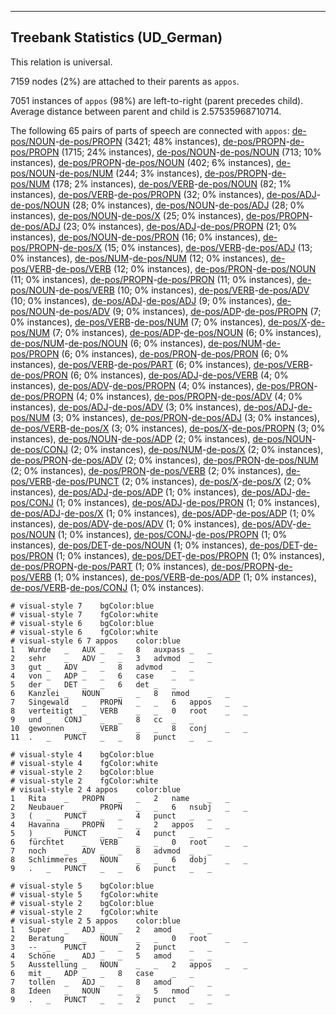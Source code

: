 

--------------------------------------------------------------------------------

## Treebank Statistics (UD_German)

This relation is universal.

7159 nodes (2%) are attached to their parents as `appos`.

7051 instances of `appos` (98%) are left-to-right (parent precedes child).
Average distance between parent and child is 2.57535968710714.

The following 65 pairs of parts of speech are connected with `appos`: [de-pos/NOUN]()-[de-pos/PROPN]() (3421; 48% instances), [de-pos/PROPN]()-[de-pos/PROPN]() (1715; 24% instances), [de-pos/NOUN]()-[de-pos/NOUN]() (713; 10% instances), [de-pos/PROPN]()-[de-pos/NOUN]() (402; 6% instances), [de-pos/NOUN]()-[de-pos/NUM]() (244; 3% instances), [de-pos/PROPN]()-[de-pos/NUM]() (178; 2% instances), [de-pos/VERB]()-[de-pos/NOUN]() (82; 1% instances), [de-pos/VERB]()-[de-pos/PROPN]() (32; 0% instances), [de-pos/ADJ]()-[de-pos/NOUN]() (28; 0% instances), [de-pos/NOUN]()-[de-pos/ADJ]() (28; 0% instances), [de-pos/NOUN]()-[de-pos/X]() (25; 0% instances), [de-pos/PROPN]()-[de-pos/ADJ]() (23; 0% instances), [de-pos/ADJ]()-[de-pos/PROPN]() (21; 0% instances), [de-pos/NOUN]()-[de-pos/PRON]() (16; 0% instances), [de-pos/PROPN]()-[de-pos/X]() (15; 0% instances), [de-pos/VERB]()-[de-pos/ADJ]() (13; 0% instances), [de-pos/NUM]()-[de-pos/NUM]() (12; 0% instances), [de-pos/VERB]()-[de-pos/VERB]() (12; 0% instances), [de-pos/PRON]()-[de-pos/NOUN]() (11; 0% instances), [de-pos/PROPN]()-[de-pos/PRON]() (11; 0% instances), [de-pos/NOUN]()-[de-pos/VERB]() (10; 0% instances), [de-pos/VERB]()-[de-pos/ADV]() (10; 0% instances), [de-pos/ADJ]()-[de-pos/ADJ]() (9; 0% instances), [de-pos/NOUN]()-[de-pos/ADV]() (9; 0% instances), [de-pos/ADP]()-[de-pos/PROPN]() (7; 0% instances), [de-pos/VERB]()-[de-pos/NUM]() (7; 0% instances), [de-pos/X]()-[de-pos/NUM]() (7; 0% instances), [de-pos/ADP]()-[de-pos/NOUN]() (6; 0% instances), [de-pos/NUM]()-[de-pos/NOUN]() (6; 0% instances), [de-pos/NUM]()-[de-pos/PROPN]() (6; 0% instances), [de-pos/PRON]()-[de-pos/PRON]() (6; 0% instances), [de-pos/VERB]()-[de-pos/PART]() (6; 0% instances), [de-pos/VERB]()-[de-pos/PRON]() (6; 0% instances), [de-pos/ADJ]()-[de-pos/VERB]() (4; 0% instances), [de-pos/ADV]()-[de-pos/PROPN]() (4; 0% instances), [de-pos/PRON]()-[de-pos/PROPN]() (4; 0% instances), [de-pos/PROPN]()-[de-pos/ADV]() (4; 0% instances), [de-pos/ADJ]()-[de-pos/ADV]() (3; 0% instances), [de-pos/ADJ]()-[de-pos/NUM]() (3; 0% instances), [de-pos/PRON]()-[de-pos/ADJ]() (3; 0% instances), [de-pos/VERB]()-[de-pos/X]() (3; 0% instances), [de-pos/X]()-[de-pos/PROPN]() (3; 0% instances), [de-pos/NOUN]()-[de-pos/ADP]() (2; 0% instances), [de-pos/NOUN]()-[de-pos/CONJ]() (2; 0% instances), [de-pos/NUM]()-[de-pos/X]() (2; 0% instances), [de-pos/PRON]()-[de-pos/ADV]() (2; 0% instances), [de-pos/PRON]()-[de-pos/NUM]() (2; 0% instances), [de-pos/PRON]()-[de-pos/VERB]() (2; 0% instances), [de-pos/VERB]()-[de-pos/PUNCT]() (2; 0% instances), [de-pos/X]()-[de-pos/X]() (2; 0% instances), [de-pos/ADJ]()-[de-pos/ADP]() (1; 0% instances), [de-pos/ADJ]()-[de-pos/CONJ]() (1; 0% instances), [de-pos/ADJ]()-[de-pos/PRON]() (1; 0% instances), [de-pos/ADJ]()-[de-pos/X]() (1; 0% instances), [de-pos/ADP]()-[de-pos/ADP]() (1; 0% instances), [de-pos/ADV]()-[de-pos/ADV]() (1; 0% instances), [de-pos/ADV]()-[de-pos/NOUN]() (1; 0% instances), [de-pos/CONJ]()-[de-pos/PROPN]() (1; 0% instances), [de-pos/DET]()-[de-pos/NOUN]() (1; 0% instances), [de-pos/DET]()-[de-pos/PRON]() (1; 0% instances), [de-pos/DET]()-[de-pos/PROPN]() (1; 0% instances), [de-pos/PROPN]()-[de-pos/PART]() (1; 0% instances), [de-pos/PROPN]()-[de-pos/VERB]() (1; 0% instances), [de-pos/VERB]()-[de-pos/ADP]() (1; 0% instances), [de-pos/VERB]()-[de-pos/CONJ]() (1; 0% instances).


~~~ conllu
# visual-style 7	bgColor:blue
# visual-style 7	fgColor:white
# visual-style 6	bgColor:blue
# visual-style 6	fgColor:white
# visual-style 6 7 appos	color:blue
1	Wurde	_	AUX	_	_	8	auxpass	_	_
2	sehr	_	ADV	_	_	3	advmod	_	_
3	gut	_	ADV	_	_	8	advmod	_	_
4	von	_	ADP	_	_	6	case	_	_
5	der	_	DET	_	_	6	det	_	_
6	Kanzlei	_	NOUN	_	_	8	nmod	_	_
7	Singewald	_	PROPN	_	_	6	appos	_	_
8	verteitigt	_	VERB	_	_	0	root	_	_
9	und	_	CONJ	_	_	8	cc	_	_
10	gewonnen	_	VERB	_	_	8	conj	_	_
11	.	_	PUNCT	_	_	8	punct	_	_

~~~


~~~ conllu
# visual-style 4	bgColor:blue
# visual-style 4	fgColor:white
# visual-style 2	bgColor:blue
# visual-style 2	fgColor:white
# visual-style 2 4 appos	color:blue
1	Rita	_	PROPN	_	_	2	name	_	_
2	Neubauer	_	PROPN	_	_	6	nsubj	_	_
3	(	_	PUNCT	_	_	4	punct	_	_
4	Havanna	_	PROPN	_	_	2	appos	_	_
5	)	_	PUNCT	_	_	4	punct	_	_
6	fürchtet	_	VERB	_	_	0	root	_	_
7	noch	_	ADV	_	_	8	advmod	_	_
8	Schlimmeres	_	NOUN	_	_	6	dobj	_	_
9	.	_	PUNCT	_	_	6	punct	_	_

~~~


~~~ conllu
# visual-style 5	bgColor:blue
# visual-style 5	fgColor:white
# visual-style 2	bgColor:blue
# visual-style 2	fgColor:white
# visual-style 2 5 appos	color:blue
1	Super	_	ADJ	_	_	2	amod	_	_
2	Beratung	_	NOUN	_	_	0	root	_	_
3	--	_	PUNCT	_	_	2	punct	_	_
4	Schöne	_	ADJ	_	_	5	amod	_	_
5	Ausstellung	_	NOUN	_	_	2	appos	_	_
6	mit	_	ADP	_	_	8	case	_	_
7	tollen	_	ADJ	_	_	8	amod	_	_
8	Ideen	_	NOUN	_	_	5	nmod	_	_
9	.	_	PUNCT	_	_	2	punct	_	_

~~~


